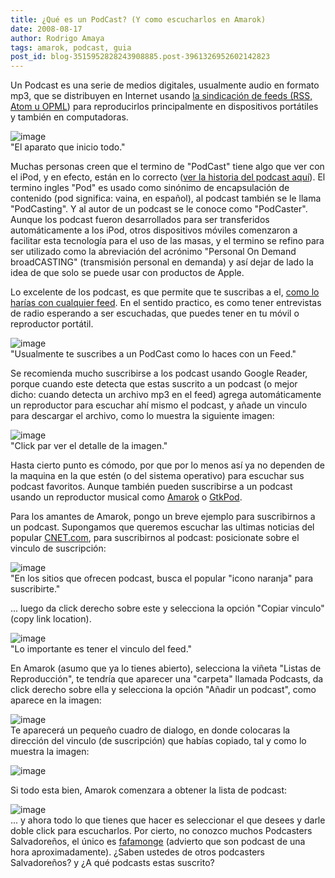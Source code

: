 ```yaml
---
title: ¿Qué es un PodCast? (Y como escucharlos en Amarok)
date: 2008-08-17
author: Rodrigo Amaya
tags: amarok, podcast, guia
post_id: blog-3515952828243908885.post-3961326952602142823
---
```


Un Podcast es una serie de medios digitales, usualmente audio en formato mp3, que se distribuyen en Internet usando [la sindicación de feeds (RSS, Atom u OPML](https://www.srbyte.com/2008/03/que-es-el-rss-feed-rssatomxmlsyndicatio.html)) para reproducirlos principalmente en dispositivos portátiles y también en computadoras.

![image](https://2.bp.blogspot.com/_ayvorITawE4/SKmiMe_973I/AAAAAAAABFk/v2JtZuKoVdA/s320/podcast.png)    
"El aparato que inicio
todo."

Muchas personas creen que el termino de "PodCast" tiene algo que ver con el iPod, y en efecto, están en lo correcto ([ver la historia del podcast aquí](https://en.wikipedia.org/wiki/History_of_podcasting)). El termino ingles "Pod" es usado como sinónimo de encapsulación de contenido (pod significa: vaina, en español), al podcast también se le llama "PodCasting". Y al autor de un podcast se le conoce como "PodCaster". Aunque los podcast fueron desarrollados para ser transferidos automáticamente a los iPod, otros dispositivos móviles comenzaron a facilitar esta tecnología para el uso de las masas, y el termino se refino para ser utilizado como la abreviación del acrónimo "Personal On Demand broadCASTING" (transmisión personal en demanda) y así dejar de lado la idea de que solo se puede usar con productos de Apple.

Lo excelente de los podcast, es que permite que te suscribas a el, [como lo harías con cualquier feed](https://www.srbyte.com/2008/03/que-es-el-rss-feed-rssatomxmlsyndicatio.html). En el sentido practico, es como tener entrevistas de radio esperando a ser escuchadas, que puedes tener en tu móvil o reproductor portátil.

![image](https://1.bp.blogspot.com/_ayvorITawE4/SKmiMB3hjSI/AAAAAAAABFc/9W62Y9wiBFQ/s320/Podcast_CTAP_small.jpg)    
"Usualmente te suscribes a
un PodCast como lo haces con un Feed."

Se recomienda mucho suscribirse a los podcast usando Google Reader, porque cuando este detecta que estas suscrito a un podcast (o mejor dicho: cuando detecta un archivo mp3 en el feed) agrega automáticamente un reproductor para escuchar ahí mismo el podcast, y añade un vinculo para descargar el archivo, como lo muestra la siguiente imagen:

![image](https://2.bp.blogspot.com/_ayvorITawE4/SKkIEyUfUVI/AAAAAAAABFE/d2LYYqVjKmA/s320/screencast.png)    
"Click par ver el detalle de
la imagen."

Hasta cierto punto es cómodo, por que por lo menos así ya no dependen de la maquina en la que estén (o del sistema operativo) para escuchar sus podcast favoritos. Aunque también pueden suscribirse a un podcast usando un reproductor musical como [Amarok](https://www.srbyte.com/2007/03/amarok-rocks.html) o [GtkPod](https://www.gtkpod.org/).

Para los amantes de Amarok, pongo un breve ejemplo para suscribirnos a un podcast. Supongamos que queremos escuchar las ultimas noticias del popular [CNET.com](https://news.cnet.com/daily-podcast/?tag=cnetfd.pdcst), para suscribirnos al podcast: posicionate sobre el vinculo de suscripción:

![image](https://2.bp.blogspot.com/_ayvorITawE4/SKmjO1fTFmI/AAAAAAAABFs/qvYhqZxJT04/s320/news.cnet.png)    
"En los sitios que ofrecen
podcast, busca el popular "icono naranja" para suscribirte."

... luego da click derecho sobre este y selecciona la opción "Copiar vinculo" (copy link location).

![image](https://2.bp.blogspot.com/_ayvorITawE4/SKmjPACuGWI/AAAAAAAABF0/829EiXDXTK4/s320/copylinklocation.png)    
"Lo importante es tener el
vinculo del feed."

En Amarok (asumo que ya lo tienes abierto), selecciona la viñeta "Listas de Reproducción", te tendría que aparecer una "carpeta" llamada Podcasts, da click derecho sobre ella y selecciona la opción "Añadir un podcast", como aparece en la imagen:

![image](https://3.bp.blogspot.com/_ayvorITawE4/SKmjPeYy-mI/AAAAAAAABF8/ofdrh00TeyM/s320/amarok.addpodcast.png)    
Te aparecerá un pequeño cuadro de dialogo, en donde colocaras la dirección del vinculo (de suscripción) que habías copiado, tal y como lo muestra la imagen:

![image](https://1.bp.blogspot.com/_ayvorITawE4/SKmjPeJwjcI/AAAAAAAABGE/hzhlsEKnQT4/s320/amarok.podcasturl.png)    

Si todo esta bien, Amarok comenzara a obtener la lista de podcast:

![image](https://2.bp.blogspot.com/_ayvorITawE4/SKmjPgO4zII/AAAAAAAABGM/rsrgkN8Pg2k/s320/amarok.podcastscnetagregado.png)    
... y ahora todo lo que tienes que hacer es seleccionar el que desees y darle doble click para escucharlos. Por cierto, no conozco muchos Podcasters Salvadoreños, el único es [fafamonge](https://www.fafamonge.com/category/podcast) (advierto que son podcast de una hora aproximadamente). ¿Saben ustedes de otros podcasters Salvadoreños? y ¿A qué podcasts estas suscrito?